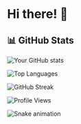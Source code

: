 # Hi there! 👋

## 📊 GitHub Stats

![Your GitHub stats](https://github-readme-stats.vercel.app/api?username=Rume7&show_icons=true&theme=tokyonight&count_private=true)

![Top Languages](https://github-readme-stats.vercel.app/api/top-langs/?username=Rume7&layout=compact&theme=tokyonight)

![GitHub Streak](https://github-readme-streak-stats.herokuapp.com/?user=Rume7&theme=tokyonight)

![Profile Views](https://komarev.com/ghpvc/?username=Rume7&color=blue)

![Snake animation](https://github.com/Rume7/Rume7/blob/output/github-contribution-grid-snake.svg)

<!--
**Rume7/Rume7** is a ✨ _special_ ✨ repository because its `README.md` (this file) appears on your GitHub profile.

Here are some ideas to get you started:

- 🔭 I’m currently working on ...
- 🌱 I’m currently learning ...
- 👯 I’m looking to collaborate on ...
- 🤔 I’m looking for help with ...
- 💬 Ask me about ...
- 📫 How to reach me: ...
- 😄 Pronouns: ...
- ⚡ Fun fact: ...
-->
